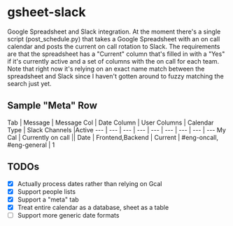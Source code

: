 # gsheet-slack

Google Spreadsheet and Slack integration. At the moment there's a single script (post_schedule.py) that takes a Google Spreadsheet with an on call calendar and posts the current on call rotation to Slack. The requirements are that the spreadsheet has a "Current" column that's filled in with a "Yes" if it's currently active and a set of columns with the on call for each team. Note that right now it's relying on an exact name match between the spreadsheet and Slack since I haven't gotten around to fuzzy matching the search just yet.

## Sample "Meta" Row

Tab | Message | Message Col | Date Column | User Columns | Calendar Type | Slack Channels |Active
--- | --- | --- | --- | --- | --- | --- | --- | ---
My Cal | Currently on call || Date | Frontend,Backend | Current | #eng-oncall, #eng-general | 1

## TODOs

- [x] Actually process dates rather than relying on Gcal
- [x] Support people lists
- [x] Support a "meta" tab
- [x] Treat entire calendar as a database, sheet as a table
- [ ] Support more generic date formats
